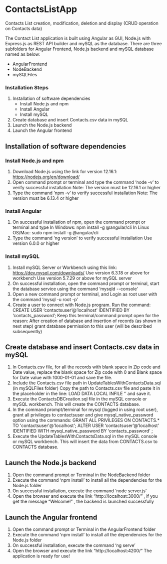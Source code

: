 # ContactsListApp
Contacts List creation, modification, deletion and display (CRUD operation on Contacts data)

The Contact List application is built using Angular as GUI, Node.js with Express.js as
REST API builder and mySQL as the database.
There are three subfolders for Angular Frontend, Node.js backend and mySQL database named as below:
- AngularFrontend
- NodeBackend
- mySQLFiles

### Installation Steps
1. Installation of software dependencies
   - Install Node.js and npm
   - Install Angular
   - Install mySQL
2. Create database and insert Contacts.csv data in mySQL
3. Launch the Node.js backend
4. Launch the Angular frontend

## Installation of software dependencies
### Install Node.js and npm
1. Download Node.js using the link for version 12.16.1:
https://nodejs.org/en/download/
2. Open command prompt or terminal and type the command ‘node -v’ to verify
successful installation
Note: The version must be 12.16.1 or higher
3. Type the command ‘npm -v’ to verify successful installation
Note: The version must be 6.13.4 or higher
### Install Angular
1. On successful installation of npm, open the command prompt or terminal and
type
 In Windows: npm install -g @angular/cli
 In Linux OS/Mac: sudo npm install -g @angular/cli
2. Type the command ‘ng version’ to verify successful installation
 Use version 6.0.0 or higher
### Install mySQL
1. Install mySQL Server or Workbench using this link:
https://dev.mysql.com/downloads/
 Use version 6.3.18 or above for workbench
 Use version 5.7.29 or above for mySQL server
2. On successful installation, open the command prompt or terminal, start the
database service using the command ‘mysqld --console’
3. Open a new command prompt or terminal, and Login as root user with the
command ‘mysql -u root -p’
4. Create a user to connect with Node.js program. Run the command:
CREATE USER ‘contactsuser’@’localhost’ IDENTIFIED BY ‘contacts_password’;
Keep this terminal/command prompt open for the reason: After creation of
database and insertion of records (as shown in next step) grant database
permission to this user (will be described subsequently)

## Create database and insert Contacts.csv data in mySQL
1. In Contacts.csv file, for all the records with blank space in Zip code and Date
value, replace the blank space for Zip code with 0 and Blank space for Date
value with 1000-01-01 and save the file.
2. Include the Contacts.csv file path in UpdateTablesWithContactsData.sql (in
mySQLFiles folder)
Copy the path to Contacts.csv file and paste it in the <path> placeholder in the
line: LOAD DATA LOCAL INFILE ‘<path>’ and save it.
3. Execute the ContactsDBCreation.sql file in the mySQL console or mySQL
workbench. This will create the CONTACTS database.
4. In the command prompt/terminal for mysql (logged in using root user), grant all
privileges to contactsuser and give mysql_native_password option using the
commands:
GRANT ALL PRIVILEGES ON CONTACTS.* TO 'contactsuser'@'localhost';
ALTER USER ‘contactsuser’@’localhost’ IDENTIFIED WITH
mysql_native_password BY ‘contacts_password’ ;
5. Execute the UpdateTablesWithContactsData.sql in the mySQL console or
mySQL workbench. This will insert the data from CONTACTS.csv to CONTACTS
database.
  
## Launch the Node.js backend
1. Open the command prompt or Terminal in the NodeBackend folder
2. Execute the command ‘npm install’ to install all the dependencies for the Node.js
folder
3. On successful installation, execute the command ‘node server.js’
4. Open the browser and execute the link “http://localhost:3000/” , if you get the
message “Welcome!” , the backend is launched successfully

## Launch the Angular frontend
1. Open the command prompt or Terminal in the AngularFrontend folder
2. Execute the command ‘npm install’ to install all the dependencies for the Node.js
folder
3. On successful installation, execute the command ‘ng serve’
4. Open the browser and execute the link “http://localhost:4200/”
The application is ready for use!
